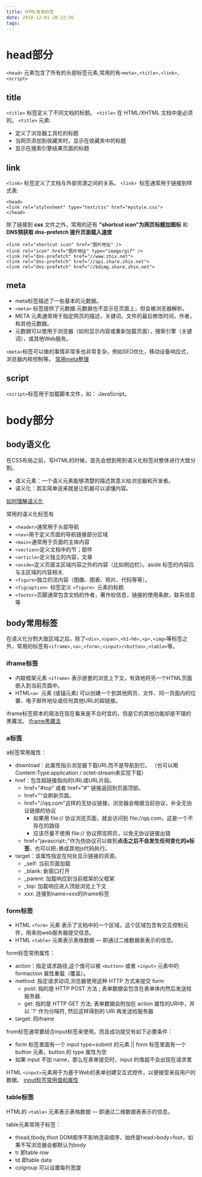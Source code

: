 ```yaml
---
title: HTML常用标签
date: 2018-12-01 20:22:56
tags:
---
```


# head部分

`<head>` 元素包含了所有的头部标签元素,常用的有`<meta>,<title>,<link>,<script>`

## title

`<title>` 标签定义了不同文档的标题。
`<title>` 在 HTML/XHTML 文档中是必须的。
`<title>` 元素:
* 定义了浏览器工具栏的标题
* 当网页添加到收藏夹时，显示在收藏夹中的标题
* 显示在搜索引擎结果页面的标题

## link

`<link>` 标签定义了文档与外部资源之间的关系。
`<link> `标签通常用于链接到样式表:
```
<head>
<link rel="stylesheet" type="text/css" href="mystyle.css">
</head>
```
除了链接到 **css** 文件之外，常用的还有 **"shortcut icon"为网页标题加图标** 和 **DNS预获取 dns-prefetch 提升页面载入速度**
```
<link rel="shortcut icon" href="图片地址" />
<link rel="icon" href="图片地址" type="image/gif" />
<link rel="dns-prefetch" href="//www.zhix.net">
<link rel="dns-prefetch" href="//api.share.zhix.net">
<link rel="dns-prefetch" href="//bdimg.share.zhix.net">
```

## meta

* meta标签描述了一些基本的元数据。
* `<meta>` 标签提供了元数据.元数据也不显示在页面上，但会被浏览器解析。
* META 元素通常用于指定网页的描述，关键词，文件的最后修改时间，作者，和其他元数据。
* 元数据可以使用于浏览器（如何显示内容或重新加载页面），搜索引擎（关键词），或其他Web服务。

`<meta>`标签可以做的事情非常多也非常复杂，例如SEO优化，移动设备响应式，浏览器内核控制等。
[常用meta整理](http://www.runoob.com/w3cnote/meta.html)

## script

`<script>`标签用于加载脚本文件，如： JavaScript。

# body部分

## body语义化

在CSS布局之前，写HTML的时候，首先会想到用到语义化标签对整体进行大致分割。

* 语义元素：一个语义元素能够清楚的描述其意义给浏览器和开发者。
* 语义化：其实简单说来就是让机器可以读懂内容。 

[如何理解语义化](https://www.zhihu.com/question/20455165)

常用的语义化标签有
* `<header>`通常用于头部导航
* `<nav>`用于定义页面的导航链接部分区域
* `<main>`通常用于页面的主体内容
* `<section>`定义文档中的节；部件
* `<article>`定义独立的内容，文章
* `<aside>`定义页面主区域内容之外的内容（比如侧边栏）。aside 标签的内容应与主区域的内容相关.
* `<figure>`独立的流内容（图像、图表、照片、代码等等）。
* `<figcaption> `标签定义 `<figure> `元素的标题.
* `<footer>`页脚通常包含文档的作者，著作权信息，链接的使用条款，联系信息等

## body常用标签

在语义化分割大致区域之后，除了`<div>,<span>,<h1~h6>,<p>,<img>`等标签之外，常用的标签有`<iframe>,<a>,<form>,<input>/<button>,<table>`等。

### iframe标签

* 内联框架元素 `<iframe>` 表示嵌套的浏览上下文，有效地将另一个HTML页面嵌入到当前页面中。
* HTML`<a> `元素  (或锚元素) 可以创建一个到其他网页、文件、同一页面内的位置、电子邮件地址或任何其他URL的超链接。

iframe标签原本的用法在现在看来是不合时宜的，但是它的其他功能却是不错的黑魔法。
[iframe黑魔法](https://www.zhihu.com/question/20653055)

### a标签

a标签常用属性：
* download：此属性指示浏览器下载URL而不是导航到它。 （也可以用Content-Type:application / octet-stream来实现下载）
* href：包含超链接指向的URL或URL片段。
   * href="#top" 或者 href="#" 链接返回到页面顶部。
   * href=""会刷新页面。
   * href="//qq.com"这样的无协议链接，浏览器会根据当前协议，补全无协议链接的协议
      * 如果用 file:// 协议浏览页面，就会访问到 file://qq.com，这是一个不存在的路径
      * 应该尽量不使用 file:// 协议预览网页，以免无协议链接出错
   * href="javascript:;"作为伪协议可以做到**点击之后不会发生任何变化的a标签**，也可以把`;`换成其他js代码执行。
* target：该属性指定在何处显示链接的资源。
   * _self: 当前页面加载
   * _blank: 新窗口打开
   * _parent: 加载响应到当前框架的父框架
   * _top: 加载响应进入顶层浏览上下文
   * xxx: 连接到name=xxx的iframe标签

### form标签

* HTML `<form>` 元素 表示了文档中的一个区域，这个区域包含有交互控制元件，用来向web服务器提交信息。
* HTML `<table>` 元素表示表格数据 — 即通过二维数据表表示的信息。

form标签常用属性：
* action：指定请求路径,这个值可以被 `<button>` 或者 `<input>` 元素中的 formaction 属性重载（覆盖）。
* method: 指定请求动词,浏览器使用这种 HTTP 方式来提交 form
   * post: 指的是 HTTP POST 方法 ; 表单数据会包含在表单体内然后发送给服务器.
   * get: 指的是 HTTP GET 方法; 表单数据会附加在 action 属性的URI中，并以 '?' 作为分隔符, 然后这样得到的 URI 再发送给服务器
* target: 同iframe

from标签通常要结合input标签来使用。而且成功提交有如下必要条件：
* form 标签里面有一个 input type=submit 的元素 || form 标签里面有一个 button 元素，button 的 type 属性为空
* 如果 input 不加 name，那么在表单提交时，input 的值就不会出现在请求里

HTML `<input>`元素用于为基于Web的表单创建交互式控件，以便接受来自用户的数据。
[input标签常用值和属性](https://developer.mozilla.org/zh-CN/docs/Web/HTML/Element/Input)

### table标签

HTML的 `<table>` 元素表示表格数据 — 即通过二维数据表表示的信息。

table元素常用子标签：
* thead,tbody,tfoot DOM顺序不影响渲染顺序，始终是head>body>foot，如果不写浏览器会都默认为body 
* tr 即table row
* td 即table data
* colgroup 可以设置每列宽度